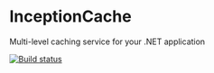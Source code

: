 # InceptionCache
Multi-level caching service for your .NET application

[![Build status](https://ci.appveyor.com/api/projects/status/k615bwwr06c7824n)](https://ci.appveyor.com/project/RPM1984/inceptioncache)
